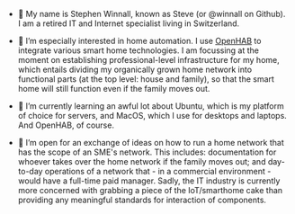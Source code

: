 - 👋 My name is Stephen Winnall, known as Steve (or @winnall on Github). I am a retired IT and Internet specialist living in Switzerland.

- 👀 I’m especially interested in home automation. I use [OpenHAB](https://www.openhab.org) to integrate various smart home technologies. I am focussing at the moment on establishing
professional-level infrastructure for my home, which entails dividing my organically grown home network into functional parts (at the top level: house and
family), so that the smart home will still function even if the family moves out.

- 🌱 I’m currently learning an awful lot about Ubuntu, which is my platform of choice for servers, and MacOS, which I use for desktops and laptops. And OpenHAB,
of course.

- 💞️ I’m open for an exchange of ideas on how to run a home network that has the scope of an SME's network. This includes: documentation for whoever takes over
the home network if the family moves out; and day-to-day operations of a network that - in a commercial environment - would have a full-time paid manager.
Sadly, the IT industry is currently more concerned with grabbing a piece of the IoT/smarthome cake than providing any meaningful standards for interaction of
components.

<!---
winnall/winnall is a ✨ special ✨ repository because its `README.md` (this file) appears on your GitHub profile.
You can click the Preview link to take a look at your changes.
--->
